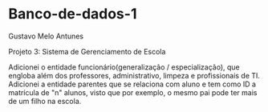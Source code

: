 # Banco-de-dados-1

Gustavo Melo Antunes

Projeto 3: Sistema de Gerenciamento de Escola

Adicionei o entidade funcionário(generalização / especialização), que engloba além dos professores, administrativo, limpeza e profissionais de TI.
Adicionei a entidade parentes que se relaciona com aluno e tem como ID a matrícula de "n" alunos, visto que por exemplo, o mesmo pai pode ter mais de um filho na escola.
